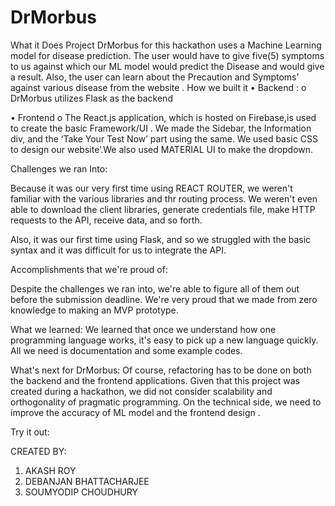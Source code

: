 # DrMorbus
What it Does
Project DrMorbus for this hackathon uses a Machine Learning model for disease prediction. The user would have to give five(5) symptoms to us against which our ML model would predict the Disease and would give a result.
Also, the user can learn about the Precaution and Symptoms’ against various disease from the website .
How we built it
•	Backend :
o	DrMorbus utilizes Flask as the backend

•	Frontend
o	The React.js application, which is hosted on Firebase,is used to create the basic Framework/UI . We made the Sidebar, the Information div, and the ‘Take Your Test Now’ part using the same. We used basic CSS to design our website’.We also used MATERIAL UI to make the dropdown.

Challenges we ran Into:

Because it was our very first time using REACT ROUTER, we weren't familiar with the various libraries and thr routing process. We weren't even able to download the client libraries, generate credentials file, make HTTP requests to the API, receive data, and so forth.

Also, it was our first time using Flask, and so we struggled with the basic syntax and it was difficult for us to integrate the API.

Accomplishments that we're proud of:

Despite the challenges we ran into, we're able to figure all of them out before the submission deadline.
We're very proud that we made from zero knowledge to making an MVP prototype.

What we learned:
We learned that once we understand how one programming language works, it's easy to pick up a new language quickly.
All we need is documentation and some example codes.

What's next for DrMorbus:
Of course, refactoring has to be done on both the backend and the frontend applications. Given that this project was created during a hackathon, we did not consider scalability and orthogonality of pragmatic programming.
On the technical side, we need to improve the accuracy of ML model and the frontend design .

Try it out:



CREATED BY:
1)	AKASH ROY
2)	DEBANJAN BHATTACHARJEE
3)	SOUMYODIP CHOUDHURY

